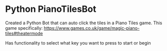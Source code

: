 # Python PianoTilesBot

Created a Python Bot that can auto click the tiles in a Piano Tiles game.
This game specifically: https://www.games.co.uk/game/magic-piano-tiles#theatermode

Has functionality to select what key you want to press to start or begin
